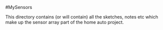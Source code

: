 #MySensors

This directory contains (or will contain) all the sketches, notes etc which make up the sensor array part of the home auto project.

